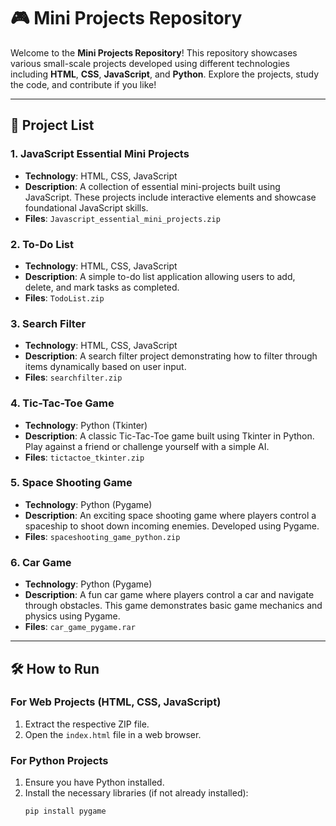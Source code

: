 # 🎮 Mini Projects Repository

Welcome to the **Mini Projects Repository**! This repository showcases various small-scale projects developed using different technologies including **HTML**, **CSS**, **JavaScript**, and **Python**. Explore the projects, study the code, and contribute if you like!

---

## 📂 **Project List**

### 1. **JavaScript Essential Mini Projects**
- **Technology**: HTML, CSS, JavaScript
- **Description**: A collection of essential mini-projects built using JavaScript. These projects include interactive elements and showcase foundational JavaScript skills.
- **Files**: `Javascript_essential_mini_projects.zip`

### 2. **To-Do List**
- **Technology**: HTML, CSS, JavaScript
- **Description**: A simple to-do list application allowing users to add, delete, and mark tasks as completed.
- **Files**: `TodoList.zip`

### 3. **Search Filter**
- **Technology**: HTML, CSS, JavaScript
- **Description**: A search filter project demonstrating how to filter through items dynamically based on user input.
- **Files**: `searchfilter.zip`

### 4. **Tic-Tac-Toe Game**
- **Technology**: Python (Tkinter)
- **Description**: A classic Tic-Tac-Toe game built using Tkinter in Python. Play against a friend or challenge yourself with a simple AI.
- **Files**: `tictactoe_tkinter.zip`

### 5. **Space Shooting Game**
- **Technology**: Python (Pygame)
- **Description**: An exciting space shooting game where players control a spaceship to shoot down incoming enemies. Developed using Pygame.
- **Files**: `spaceshooting_game_python.zip`

### 6. **Car Game**
- **Technology**: Python (Pygame)
- **Description**: A fun car game where players control a car and navigate through obstacles. This game demonstrates basic game mechanics and physics using Pygame.
- **Files**: `car_game_pygame.rar`

---

## 🛠️ **How to Run**

### For Web Projects (HTML, CSS, JavaScript)
1. Extract the respective ZIP file.
2. Open the `index.html` file in a web browser.

### For Python Projects
1. Ensure you have Python installed.
2. Install the necessary libraries (if not already installed):
   ```bash
   pip install pygame
